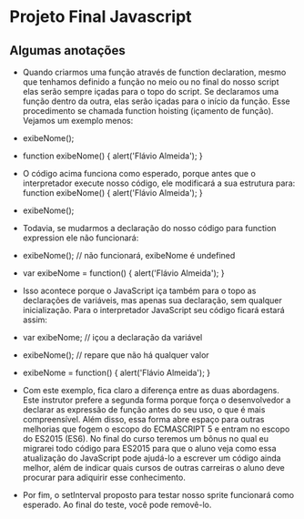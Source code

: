 # Projeto Final Javascript

## Algumas anotações 

* Quando criarmos uma função através de function declaration, mesmo que tenhamos definido a função no meio ou no final do nosso script elas serão sempre içadas para o topo do script. Se declaramos uma função dentro da outra, elas serão içadas para o início da função. Esse procedimento se chamada function hoisting (içamento de função). Vejamos um exemplo menos:

* exibeNome();
* function exibeNome() { alert('Flávio Almeida'); }

* O código acima funciona como esperado, porque antes que o interpretador execute nosso código, ele modificará a sua estrutura para: function exibeNome() { alert('Flávio Almeida'); }

* exibeNome();
* Todavia, se mudarmos a declaração do nosso código para function expression ele não funcionará:
* exibeNome(); // não funcionará, exibeNome é undefined

* var exibeNome = function() { alert('Flávio Almeida'); }

* Isso acontece porque o JavaScript iça também para o topo as declarações de variáveis, mas apenas sua declaração, sem qualquer inicialização. Para o interpretador JavaScript seu código ficará estará assim:

* var exibeNome; // içou a declaração da variável

* exibeNome(); // repare que não há qualquer valor

* exibeNome = function() { alert('Flávio Almeida'); } 

* Com este exemplo, fica claro a diferença entre as duas abordagens. Este instrutor prefere a segunda forma porque força o desenvolvedor a declarar as expressão de função antes do seu uso, o que é mais compreensível. Além disso, essa forma abre espaço para outras melhorias que fogem o escopo do ECMASCRIPT 5 e entram no escopo do ES2015 (ES6). No final do curso teremos um bônus no qual eu migrarei todo código para ES2015 para que o aluno veja como essa atualização do JavaScript pode ajudá-lo a escrever um código ainda melhor, além de indicar quais cursos de outras carreiras o aluno deve procurar para adiquirir esse conhecimento.

* Por fim, o setInterval proposto para testar nosso sprite funcionará como esperado. Ao final do teste, você pode removê-lo.
